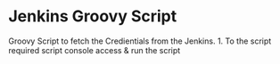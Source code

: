 # Jenkins Groovy Script

Groovy Script to fetch the Credientials from the Jenkins.
    1. To the script required script console access & run the script

